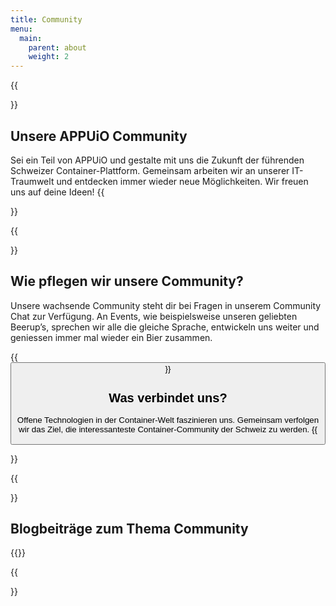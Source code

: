 ```yaml
---
title: Community
menu:
  main:
    parent: about
    weight: 2
---
```


{{<section class="darkblue">}}
# Unsere APPUiO Community
Sei ein Teil von APPUiO und gestalte mit uns die Zukunft der führenden Schweizer Container-Plattform. Gemeinsam arbeiten wir an unserer IT-Traumwelt und entdecken immer wieder neue Möglichkeiten. Wir freuen uns auf deine Ideen!
{{</section>}}

{{<section>}}
## Wie pflegen wir unsere Community?
Unsere wachsende Community steht dir bei Fragen in unserem Community Chat zur Verfügung. An Events, wie beispielsweise unseren geliebten Beerup’s, sprechen wir alle die gleiche Sprache, entwickeln uns weiter und geniessen immer mal wieder ein Bier zusammen.

{{<button href="https://community.appuio.ch" icon="fab fa-rocketchat" title="Community Chat" target="_blank" class="is-dark is-rounded mb-4">}}

## Was verbindet uns?
Offene Technologien in der Container-Welt faszinieren uns. Gemeinsam verfolgen wir das Ziel, die interessanteste Container-Community der Schweiz zu werden.
{{</section>}}

{{<section class="cyan">}}

## Blogbeiträge zum Thema Community
{{<latest-blogposts community="true">}}

{{</section>}}